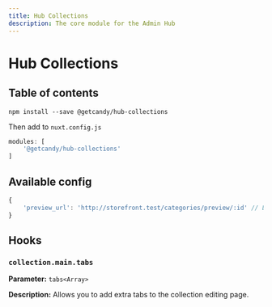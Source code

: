 ```yaml
---
title: Hub Collections
description: The core module for the Admin Hub
---
```


# Hub Collections

## Table of contents

```
npm install --save @getcandy/hub-collections
```

Then add to `nuxt.config.js`

```javascript
modules: [
    '@getcandy/hub-collections'
]
```

## Available config

```javascript
{
    'preview_url': 'http://storefront.test/categories/preview/:id' // Link to your own storefront preview url
}
```

## Hooks

### `collection.main.tabs`
**Parameter:** `tabs<Array>`

**Description:** Allows you to add extra tabs to the collection editing page.
